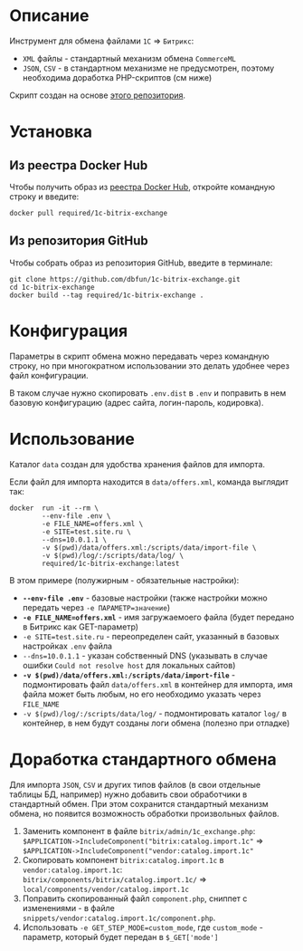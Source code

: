 # Описание

Инструмент для обмена файлами `1С` => `Битрикс`:

* `XML` файлы - стандартный механизм обмена `CommerceML`
* `JSON`, `CSV` - в стандартном механизме не предусмотрен, поэтому необходима доработка PHP-скриптов (см ниже)

Скрипт создан на основе [этого репозитория](https://github.com/dbfun/bitrix-import).

# Установка

## Из реестра Docker Hub

Чтобы получить образ из [реестра Docker Hub](https://hub.docker.com/r/required/1c-bitrix-exchange), откройте командную строку и введите:

```
docker pull required/1c-bitrix-exchange
```

## Из репозитория GitHub

Чтобы собрать образ из репозитория GitHub, введите в терминале:

```
git clone https://github.com/dbfun/1c-bitrix-exchange.git
cd 1c-bitrix-exchange
docker build --tag required/1c-bitrix-exchange .
```

# Конфигурация

Параметры в скрипт обмена можно передавать через командную строку, но при многократном использовании это делать удобнее через файл конфигурации.

В таком случае нужно скопировать `.env.dist` в `.env` и поправить в нем базовую конфигурацию (адрес сайта, логин-пароль, кодировка).

# Использование

Каталог `data` создан для удобства хранения файлов для импорта.

Если файл для импорта находится в `data/offers.xml`, команда выглядит так:

```
docker  run -it --rm \
        --env-file .env \
        -e FILE_NAME=offers.xml \
        -e SITE=test.site.ru \
        --dns=10.0.1.1 \
        -v $(pwd)/data/offers.xml:/scripts/data/import-file \
        -v $(pwd)/log/:/scripts/data/log/ \
        required/1c-bitrix-exchange:latest
```

В этом примере (полужирным - обязательные настройки):

* **`--env-file .env`** - базовые настройки (также настройки можно передать через `-e ПАРАМЕТР=значение`)
* **`-e FILE_NAME=offers.xml`** - имя загружаемоего файла (будет передано в Битрикс как GET-параметр)
* `-e SITE=test.site.ru` - переопределен сайт, указанный в базовых настройках `.env` файла
* `--dns=10.0.1.1` - указан собственный DNS (указывать в случае ошибки `Could not resolve host` для локальных сайтов)
* **`-v $(pwd)/data/offers.xml:/scripts/data/import-file`** - подмонтировать файл `data/offers.xml` в контейнер для импорта, имя файла может быть любым, но его необходимо указать через `FILE_NAME`
* `-v $(pwd)/log/:/scripts/data/log/` - подмонтировать каталог `log/` в контейнер, в нем будут созданы логи обмена (полезно при отладке)

# Доработка стандартного обмена

Для импорта `JSON`, `CSV` и других типов файлов (в свои отдельные таблицы БД, например) нужно добавить свои обработчики в стандартный обмен. При этом сохранится стандартный механизм обмена, но появится возможность обработки произвольных файлов.

1. Заменить компонент в файле `bitrix/admin/1c_exchange.php`:
`$APPLICATION->IncludeComponent("bitrix:catalog.import.1c"` =>
`$APPLICATION->IncludeComponent("vendor:catalog.import.1c"`
2. Скопировать компонент `bitrix:catalog.import.1c` в `vendor:catalog.import.1c`:
`bitrix/components/bitrix/catalog.import.1c/` =>
`local/components/vendor/catalog.import.1c`
3. Поправить скопированный файл `component.php`, сниппет с изменениями - в файле `snippets/vendor:catalog.import.1c/component.php`.
4. Использовать `-e GET_STEP_MODE=custom_mode`, где `custom_mode` - параметр, который будет передан в `$_GET['mode']`
